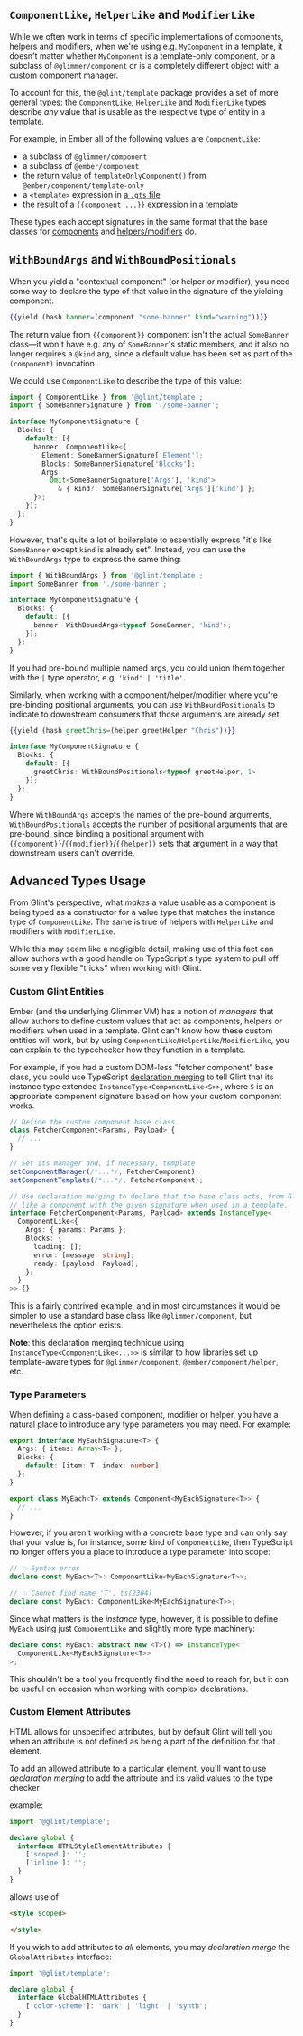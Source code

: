 ## `ComponentLike`, `HelperLike` and `ModifierLike`

While we often work in terms of specific implementations of components, helpers and modifiers, when we're using e.g. `MyComponent` in a template, it doesn't matter whether `MyComponent` is a template-only component, or a subclass of `@glimmer/component` or is a completely different object with a [custom component manager](https://github.com/emberjs/rfcs/blob/master/text/0213-custom-components.md).

To account for this, the `@glint/template` package provides a set of more general types: the `ComponentLike`, `HelperLike` and `ModifierLike` types describe _any_ value that is usable as the respective type of entity in a template.

For example, in Ember all of the following values are `ComponentLike`:

 - a subclass of `@glimmer/component`
 - a subclass of `@ember/component`
 - the return value of `templateOnlyComponent()` from `@ember/component/template-only`
 - a `<template>` expression in [a `.gts` file](https://github.com/emberjs/rfcs/blob/master/text/0779-first-class-component-templates.md)
 - the result of a `{{component ...}}` expression in a template

These types each accept signatures in the same format that the base classes for [components](./ember/component-signatures.md) and [helpers/modifiers](./ember/helper-and-modifier-signatures.md) do.

## `WithBoundArgs` and `WithBoundPositionals`

When you yield a "contextual component" (or helper or modifier), you need some way to declare the type of that value in the signature of the yielding component. 

```handlebars
{{yield (hash banner=(component "some-banner" kind="warning"))}}
```

The return value from `{{component}}` component isn't the actual `SomeBanner` class—it won't have e.g. any of `SomeBanner`'s static members, and it also no longer requires a `@kind` arg, since a default value has been set as part of the `(component)` invocation.

We could use `ComponentLike` to describe the type of this value:

```typescript
import { ComponentLike } from '@glint/template';
import { SomeBannerSignature } from './some-banner';

interface MyComponentSignature {
  Blocks: {
    default: [{
      banner: ComponentLike<{
        Element: SomeBannerSignature['Element'];
        Blocks: SomeBannerSignature['Blocks'];
        Args: 
          Omit<SomeBannerSignature['Args'], 'kind'> 
            & { kind?: SomeBannerSignature['Args']['kind'] };
      }>;
    }];
  };
}
```

However, that's quite a lot of boilerplate to essentially express "it's like `SomeBanner` except `kind` is already set". Instead, you can use the `WithBoundArgs` type to express the same thing:

```typescript
import { WithBoundArgs } from '@glint/template';
import SomeBanner from './some-banner';

interface MyComponentSignature {
  Blocks: {
    default: [{
      banner: WithBoundArgs<typeof SomeBanner, 'kind'>;
    }];
  };
}
```

If you had pre-bound multiple named args, you could union them together with the `|` type operator, e.g. `'kind' | 'title'`.

Similarly, when working with a component/helper/modifier where you're pre-binding positional arguments, you can use `WithBoundPositionals` to indicate to downstream consumers that those arguments are already set:

```handlebars
{{yield (hash greetChris=(helper greetHelper "Chris"))}}
```

```typescript
interface MyComponentSignature {
  Blocks: {
    default: [{
      greetChris: WithBoundPositionals<typeof greetHelper, 1>
    }];
  };
}
```

Where `WithBoundArgs` accepts the names of the pre-bound arguments, `WithBoundPositionals` accepts the number of positional arguments that are pre-bound, since binding a positional argument with `{{component}}`/`{{modifier}}`/`{{helper}}` sets that argument in a way that downstream users can't override.

## Advanced Types Usage

From Glint's perspective, what _makes_ a value usable as a component is being typed as a constructor
for a value type that matches the instance type of `ComponentLike`. The same is true of helpers with
`HelperLike` and modifiers with `ModifierLike`.

While this may seem like a negligible detail, making use of this fact can allow authors with a good
handle on TypeScript's type system to pull off some very flexible "tricks" when working with Glint.

### Custom Glint Entities

Ember (and the underlying Glimmer VM) has a notion of _managers_ that allow authors to define custom
values that act as components, helpers or modifiers when used in a template. Glint can't know how
these custom entities will work, but by using `ComponentLike`/`HelperLike`/`ModifierLike`, you can
explain to the typechecker how they function in a template.

For example, if you had a custom DOM-less "fetcher component" base class, you could use TypeScript
[declaration merging](https://www.typescriptlang.org/docs/handbook/declaration-merging.html) to
tell Glint that its instance type extended `InstanceType<ComponentLike<S>>`, where `S` is an
appropriate component signature based on how your custom component works.

```typescript
// Define the custom component base class
class FetcherComponent<Params, Payload> {
  // ...
}

// Set its manager and, if necessary, template
setComponentManager(/*...*/, FetcherComponent);
setComponentTemplate(/*...*/, FetcherComponent);

// Use declaration merging to declare that the base class acts, from Glint's perspective,
// like a component with the given signature when used in a template.
interface FetcherComponent<Params, Payload> extends InstanceType<
  ComponentLike<{
    Args: { params: Params };
    Blocks: {
      loading: [];
      error: [message: string];
      ready: [payload: Payload];
    };
  }
>> {}
```

This is a fairly contrived example, and in most circumstances it would be simpler to use a standard
base class like `@glimmer/component`, but nevertheless the option exists.

**Note**: this declaration merging technique using `InstanceType<ComponentLike<...>>` is similar to how
libraries set up template-aware types for `@glimmer/component`, `@ember/component/helper`, etc.

### Type Parameters

When defining a class-based component, modifier or helper, you have a natural place to introduce
any type parameters you may need. For example:

```typescript
export interface MyEachSignature<T> {
  Args: { items: Array<T> };
  Blocks: {
    default: [item: T, index: number];
  };
}

export class MyEach<T> extends Component<MyEachSignature<T>> {
  // ...
}
```

However, if you aren't working with a concrete base type and can only say that your value is,
for instance, some kind of `ComponentLike`, then TypeScript no longer offers you a place to
introduce a type parameter into scope:

```typescript
// 💥 Syntax error
declare const MyEach<T>: ComponentLike<MyEachSignature<T>>;

// 💥 Cannot find name 'T'. ts(2304)
declare const MyEach: ComponentLike<MyEachSignature<T>>;
```

Since what matters is the _instance_ type, however, it is possible to define `MyEach` using just
`ComponentLike` and slightly more type machinery:

```typescript
declare const MyEach: abstract new <T>() => InstanceType<
  ComponentLike<MyEachSignature<T>>
>;
```

This shouldn't be a tool you frequently find the need to reach for, but it can be useful on
occasion when working with complex declarations.

### Custom Element Attributes

HTML allows for unspecified attributes, but by default Glint will tell you when an attribute is not defined as being a part of the definition for that element.

To add an allowed attribute to a particular element, you'll want to use _declaration merging_ to add the attribute and its valid values to the type checker

example:
```ts
import '@glint/template';

declare global {
  interface HTMLStyleElementAttributes {
    ['scoped']: '';
    ['inline']: '';
  }
}
```
allows use of 
```html
<style scoped>

</style>
```

If you wish to add attributes to _all_ elements, you may _declaration merge_ the `GlobalAttributes` interface:
```ts
import '@glint/template';

declare global {
  interface GlobalHTMLAttributes {
    ['color-scheme']: 'dark' | 'light' | 'synth';
  }
}
```
